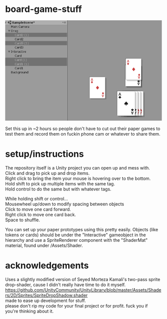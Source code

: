 # board-game-stuff

![picture of what it looks like wew](https://github.com/Mezzelo/board-game-stuff/blob/master/samplePic.png)

Set this up in ~2 hours so people don't have to cut out their paper games to test them and record them on fuckin phone cam or whatever to share them.

# setup/instructions

The repository itself is a Unity project you can open up and mess with.    
Click and drag to pick up and drop items.    
Right click to bring the item your mouse is hovering over to the bottom.    
Hold shift to pick up multiple items with the same tag.    
Hold control to do the same but with whatever tags.    

While holding shift or control...    
Mousewheel up/down to modify spacing between objects    
Click to move one card forward.    
Right click to move one card back.    
Space to shuffle.

You can set up your paper prototypes using this pretty easily.  Objects (like tokens or cards) should be under the "Interactive" gameobject in the hierarchy and use a SpriteRenderer component with the "ShaderMat" material, found under /Assets/Shader.

# acknowledgements

Uses a slightly modified version of Seyed Morteza Kamali's two-pass sprite drop-shader, cause I didn't really have time to do it myself.  https://github.com/UnityCommunity/UnityLibrary/blob/master/Assets/Shaders/2D/Sprites/SpriteDropShadow.shader    
made to ease up development for stuff.    
please don't rip my code for your final project or for profit.  fuck you if you're thinking about it.
